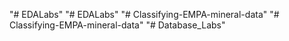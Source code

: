 "# EDALabs" 
"# EDALabs" 
"# Classifying-EMPA-mineral-data" 
"# Classifying-EMPA-mineral-data" 
"# Database_Labs" 
